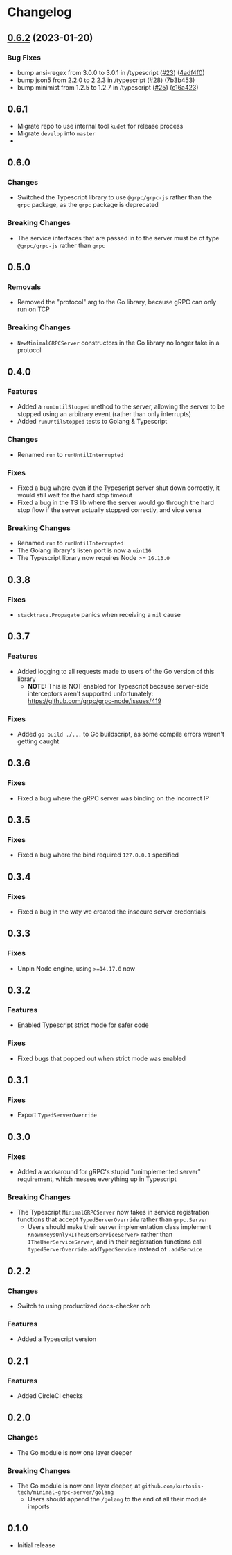 # Changelog

## [0.6.2](https://github.com/kurtosis-tech/minimal-grpc-server/compare/0.6.1...0.6.2) (2023-01-20)


### Bug Fixes

* bump ansi-regex from 3.0.0 to 3.0.1 in /typescript ([#23](https://github.com/kurtosis-tech/minimal-grpc-server/issues/23)) ([4adf4f0](https://github.com/kurtosis-tech/minimal-grpc-server/commit/4adf4f054260ba0c8aa1cefb1b86acab4e13d1ab))
* bump json5 from 2.2.0 to 2.2.3 in /typescript ([#28](https://github.com/kurtosis-tech/minimal-grpc-server/issues/28)) ([7b3b453](https://github.com/kurtosis-tech/minimal-grpc-server/commit/7b3b4534e987ddc55879a15e380d1b7f1aa8ee38))
* bump minimist from 1.2.5 to 1.2.7 in /typescript ([#25](https://github.com/kurtosis-tech/minimal-grpc-server/issues/25)) ([c16a423](https://github.com/kurtosis-tech/minimal-grpc-server/commit/c16a423b5d1ca551acee20fb03a3a5d2730cec25))

## 0.6.1

* Migrate repo to use internal tool `kudet` for release process
* Migrate `develop` into `master`
* 
## 0.6.0
### Changes
* Switched the Typescript library to use `@grpc/grpc-js` rather than the `grpc` package, as the `grpc` package is deprecated

### Breaking Changes
* The service interfaces that are passed in to the server must be of type `@grpc/grpc-js` rather than `grpc`

## 0.5.0
### Removals
* Removed the "protocol" arg to the Go library, because gRPC can only run on TCP

### Breaking Changes
* `NewMinimalGRPCServer` constructors in the Go library no longer take in a protocol

## 0.4.0
### Features
* Added a `runUntilStopped` method to the server, allowing the server to be stopped using an arbitrary event (rather than only interrupts)
* Added `runUntilStopped` tests to Golang & Typescript

### Changes
* Renamed `run` to `runUntilInterrupted`

### Fixes
* Fixed a bug where even if the Typescript server shut down correctly, it would still wait for the hard stop timeout
* Fixed a bug in the TS lib where the server would go through the hard stop flow if the server actually stopped correctly, and vice versa

### Breaking Changes
* Renamed `run` to `runUntilInterrupted`
* The Golang library's listen port is now a `uint16`
* The Typescript library now requires Node >= `16.13.0`

## 0.3.8
### Fixes
* `stacktrace.Propagate` panics when receiving a `nil` cause

## 0.3.7
### Features
* Added logging to all requests made to users of the Go version of this library
    * **NOTE:** This is NOT enabled for Typescript because server-side interceptors aren't supported unfortunately: https://github.com/grpc/grpc-node/issues/419

### Fixes
* Added `go build ./...` to Go buildscript, as some compile errors weren't getting caught

## 0.3.6
### Fixes
* Fixed a bug where the gRPC server was binding on the incorrect IP

## 0.3.5
### Fixes
* Fixed a bug where the bind required `127.0.0.1` specified

## 0.3.4
### Fixes
* Fixed a bug in the way we created the insecure server credentials

## 0.3.3
### Fixes
* Unpin Node engine, using `>=14.17.0` now

## 0.3.2
### Features
* Enabled Typescript strict mode for safer code

### Fixes
* Fixed bugs that popped out when strict mode was enabled

## 0.3.1
### Fixes
* Export `TypedServerOverride`

## 0.3.0
### Fixes
* Added a workaround for gRPC's stupid "unimplemented server" requirement, which messes everything up in Typescript

### Breaking Changes
* The Typescript `MinimalGRPCServer` now takes in service registration functions that accept `TypedServerOverride` rather than `grpc.Server`
    * Users should make their server implementation class implement `KnownKeysOnly<ITheUserServiceServer>` rather than `ITheUserServiceServer`, and in their registration functions call `typedServerOverride.addTypedService` instead of `.addService`

## 0.2.2
### Changes
* Switch to using productized docs-checker orb

### Features
* Added a Typescript version

## 0.2.1
### Features
* Added CircleCI checks

## 0.2.0
### Changes
* The Go module is now one layer deeper

### Breaking Changes
* The Go module is now one layer deeper, at `github.com/kurtosis-tech/minimal-grpc-server/golang`
    * Users should append the `/golang` to the end of all their module imports

## 0.1.0
* Initial release
